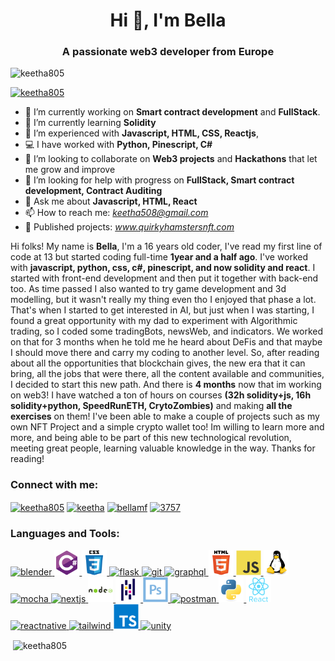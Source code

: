

<h1 align="center">Hi 👋, I'm Bella</h1>
<h3 align="center">A passionate web3 developer from Europe</h3>

<p align="left"> <img src="https://komarev.com/ghpvc/?username=keetha805&label=Profile%20views&color=0e75b6&style=flat" alt="keetha805" /> </p>

<p align="left"> <a href="https://github.com/ryo-ma/github-profile-trophy"><img src="https://github-profile-trophy.vercel.app/?username=keetha805" alt="keetha805" /></a> </p>


<p>

- 🔭 I’m currently working on **Smart contract development** and **FullStack**.
- 🌱 I’m currently learning **Solidity** 
- 📖 I’m experienced with **Javascript, HTML, CSS, Reactjs**, 
- 💻 I have worked with **Python, Pinescript, C#**
- 👯 I’m looking to collaborate on **Web3 projects** and **Hackathons** that let me grow and improve 
- 🤔 I’m looking for help with progress on **FullStack, Smart contract development, Contract Auditing**
- 💬 Ask me about **Javascript, HTML, React**
- 📫 How to reach me: *keetha508@gmail.com*
- 🫡 Published projects: *www.quirkyhamstersnft.com*

Hi folks! My name is **Bella**, I'm a 16 years old coder, I've read my first line of code at 13 but started coding full-time **1year and a half ago**. I've worked with **javascript, python, css, c#, pinescript, and now solidity and react**. I started with front-end development and then put it together with back-end too. As time passed I also wanted to try game development and 3d modelling, but it wasn't really my thing even tho I enjoyed that phase a lot. That's when I started to get interested in AI, but just when I was starting, I found a great opportunity with my dad to experiment with Algorithmic trading, so I coded some tradingBots, newsWeb, and indicators. We worked on that for 3 months when he told me he heard about DeFis and that maybe I should move there and carry my coding to another level. So, after reading about all the opportunities that blockchain gives, the new era that it can bring, all the jobs that were there, all the content available and communities, I decided to start this new path. And there is **4 months** now that im working on web3! I have watched a ton of hours on courses **(32h solidity+js, 16h solidity+python, SpeedRunETH, CrytoZombies)** and making **all the exercises** on them! I've been able to make a couple of projects such as my own NFT Project and a simple crypto wallet too! Im willing to learn more and more, and being able to be part of this new technological revolution, meeting great people, learning valuable knowledge in the way. Thanks for reading!
</p>
<h3 align="left">Connect with me:</h3>
<p align="left">
<a href="https://twitter.com/keetha805" target="blank"><img align="center" src="https://raw.githubusercontent.com/rahuldkjain/github-profile-readme-generator/master/src/images/icons/Social/twitter.svg" alt="keetha805" height="30" width="40" /></a>
<a href="https://stackoverflow.com/users/keetha" target="blank"><img align="center" src="https://raw.githubusercontent.com/rahuldkjain/github-profile-readme-generator/master/src/images/icons/Social/stack-overflow.svg" alt="keetha" height="30" width="40" /></a>
<a href="https://kaggle.com/bellamf" target="blank"><img align="center" src="https://raw.githubusercontent.com/rahuldkjain/github-profile-readme-generator/master/src/images/icons/Social/kaggle.svg" alt="bellamf" height="30" width="40" /></a>
<a href="https://discord.gg/3757" target="blank"><img align="center" src="https://raw.githubusercontent.com/rahuldkjain/github-profile-readme-generator/master/src/images/icons/Social/discord.svg" alt="3757" height="30" width="40" /></a>
</p>

<h3 align="left">Languages and Tools:</h3>

<p align="left"> <a href="https://www.blender.org/" target="_blank" rel="noreferrer"> <img src="https://download.blender.org/branding/community/blender_community_badge_white.svg" alt="blender" width="40" height="40"/> </a> <a href="https://www.w3schools.com/cs/" target="_blank" rel="noreferrer"> <img src="https://raw.githubusercontent.com/devicons/devicon/master/icons/csharp/csharp-original.svg" alt="csharp" width="40" height="40"/> </a> <a href="https://www.w3schools.com/css/" target="_blank" rel="noreferrer"> <img src="https://raw.githubusercontent.com/devicons/devicon/master/icons/css3/css3-original-wordmark.svg" alt="css3" width="40" height="40"/> </a> <a href="https://flask.palletsprojects.com/" target="_blank" rel="noreferrer"> <img src="https://www.vectorlogo.zone/logos/pocoo_flask/pocoo_flask-icon.svg" alt="flask" width="40" height="40"/> </a> <a href="https://git-scm.com/" target="_blank" rel="noreferrer"> <img src="https://www.vectorlogo.zone/logos/git-scm/git-scm-icon.svg" alt="git" width="40" height="40"/> </a> <a href="https://graphql.org" target="_blank" rel="noreferrer"> <img src="https://www.vectorlogo.zone/logos/graphql/graphql-icon.svg" alt="graphql" width="40" height="40"/> </a> <a href="https://www.w3.org/html/" target="_blank" rel="noreferrer"> <img src="https://raw.githubusercontent.com/devicons/devicon/master/icons/html5/html5-original-wordmark.svg" alt="html5" width="40" height="40"/> </a> <a href="https://developer.mozilla.org/en-US/docs/Web/JavaScript" target="_blank" rel="noreferrer"> <img src="https://raw.githubusercontent.com/devicons/devicon/master/icons/javascript/javascript-original.svg" alt="javascript" width="40" height="40"/> </a> <a href="https://www.linux.org/" target="_blank" rel="noreferrer"> <img src="https://raw.githubusercontent.com/devicons/devicon/master/icons/linux/linux-original.svg" alt="linux" width="40" height="40"/> </a> <a href="https://mochajs.org" target="_blank" rel="noreferrer"> <img src="https://www.vectorlogo.zone/logos/mochajs/mochajs-icon.svg" alt="mocha" width="40" height="40"/> </a> <a href="https://nextjs.org/" target="_blank" rel="noreferrer"> <img src="https://cdn.worldvectorlogo.com/logos/nextjs-2.svg" alt="nextjs" width="40" height="40"/> </a> <a href="https://nodejs.org" target="_blank" rel="noreferrer"> <img src="https://raw.githubusercontent.com/devicons/devicon/master/icons/nodejs/nodejs-original-wordmark.svg" alt="nodejs" width="40" height="40"/> </a> <a href="https://pandas.pydata.org/" target="_blank" rel="noreferrer"> <img src="https://raw.githubusercontent.com/devicons/devicon/2ae2a900d2f041da66e950e4d48052658d850630/icons/pandas/pandas-original.svg" alt="pandas" width="40" height="40"/> </a> <a href="https://www.photoshop.com/en" target="_blank" rel="noreferrer"> <img src="https://raw.githubusercontent.com/devicons/devicon/master/icons/photoshop/photoshop-line.svg" alt="photoshop" width="40" height="40"/> </a> <a href="https://postman.com" target="_blank" rel="noreferrer"> <img src="https://www.vectorlogo.zone/logos/getpostman/getpostman-icon.svg" alt="postman" width="40" height="40"/> </a> <a href="https://www.python.org" target="_blank" rel="noreferrer"> <img src="https://raw.githubusercontent.com/devicons/devicon/master/icons/python/python-original.svg" alt="python" width="40" height="40"/> </a> <a href="https://reactjs.org/" target="_blank" rel="noreferrer"> <img src="https://raw.githubusercontent.com/devicons/devicon/master/icons/react/react-original-wordmark.svg" alt="react" width="40" height="40"/> </a> <a href="https://reactnative.dev/" target="_blank" rel="noreferrer"> <img src="https://reactnative.dev/img/header_logo.svg" alt="reactnative" width="40" height="40"/> </a> <a href="https://tailwindcss.com/" target="_blank" rel="noreferrer"> <img src="https://www.vectorlogo.zone/logos/tailwindcss/tailwindcss-icon.svg" alt="tailwind" width="40" height="40"/> </a> <a href="https://www.typescriptlang.org/" target="_blank" rel="noreferrer"> <img src="https://raw.githubusercontent.com/devicons/devicon/master/icons/typescript/typescript-original.svg" alt="typescript" width="40" height="40"/> </a> <a href="https://unity.com/" target="_blank" rel="noreferrer"> <img src="https://www.vectorlogo.zone/logos/unity3d/unity3d-icon.svg" alt="unity" width="40" height="40"/> </a> </p>

<p>&nbsp;<img align="center" src="https://github-readme-stats.vercel.app/api?username=keetha805&show_icons=true&locale=en" alt="keetha805" /></p>


<!--
**Keetha805/Keetha805** is a ✨ _special_ ✨ repository because its `README.md` (this file) appears on your GitHub profile.

Here are some ideas to get you started:

- 🔭 I’m currently working on ....
- 🌱 I’m currently learning ...
- 👯 I’m looking to collaborate on ...
- 🤔 I’m looking for help with ...
- 💬 Ask me about ...
- 📫 How to reach me: ...
- 😄 Pronouns: ...
- ⚡ Fun fact: ...
-->
